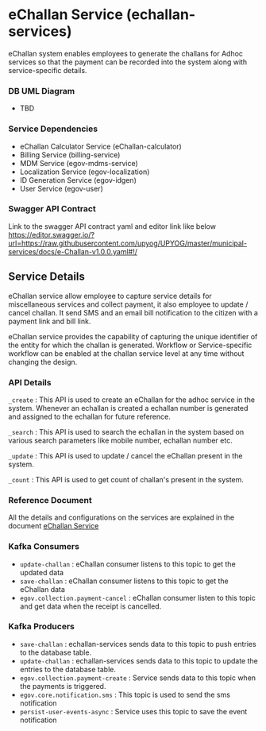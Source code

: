 # eChallan Service (echallan-services)

eChallan system enables employees to generate the challans for Adhoc services so that the payment can be recorded into the system along with service-specific details.

### DB UML Diagram

- TBD

### Service Dependencies

- eChallan Calculator Service (eChallan-calculator)
- Billing Service (billing-service)
- MDM Service (egov-mdms-service)
- Localization Service (egov-localization)
- ID Generation Service (egov-idgen)
- User Service (egov-user)

### Swagger API Contract

Link to the swagger API contract yaml and editor link like below
https://editor.swagger.io/?url=https://raw.githubusercontent.com/upyog/UPYOG/master/municipal-services/docs/e-Challan-v1.0.0.yaml#!/


## Service Details

eChallan service allow employee to capture service details for miscellaneous services and collect payment, it also employee to update / cancel challan.
It send SMS and an email bill notification to the citizen with a payment link and bill link.

eChallan service provides the capability of capturing the unique identifier of the entity for which the challan is generated.
Workflow or Service-specific workflow can be enabled at the challan service level at any time without changing the design.

### API Details

`_create` : This API is used to create an eChallan for the adhoc service in the system. Whenever an echallan is created a echallan number is generated and assigned to the echallan for future reference.

`_search` : This API is used to search the echallan in the system based on various search parameters like mobile number, echallan number etc.

`_update` : This API is used to update / cancel the eChallan present in the system.

`_count`  : This API is used to get count of challan's present in the system.


### Reference Document

All the details and configurations on the services are explained in the document [eChallan Service](https://upyog-docs.gitbook.io/upyog-v-1.0/reference-applications/products-and-modules/miscellaneous-collections-misc.-collect./miscellaneous-collections-service-configuration/e-challan-service)

### Kafka Consumers

- `update-challan` : eChallan consumer listens to this topic to get the updated data
- `save-challan` : eChallan consumer listens to this topic to get the eChallan data
- `egov.collection.payment-cancel` : eChallan consumer listen to this topic and get data when the receipt is cancelled.

### Kafka Producers

- `save-challan` : echallan-services sends data to this topic to push entries to the database table.
- `update-challan` : echallan-services sends data to this topic to update the entries to the database table.
- `egov.collection.payment-create` : Service sends data to this topic when the payments is triggered.
- `egov.core.notification.sms` : This topic is used to send the sms notification
- `persist-user-events-async` : Service uses this topic to save the event notification
